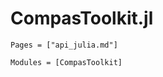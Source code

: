 # CompasToolkit.jl

```@index
Pages = ["api_julia.md"]
```

```@autodocs
Modules = [CompasToolkit]
```